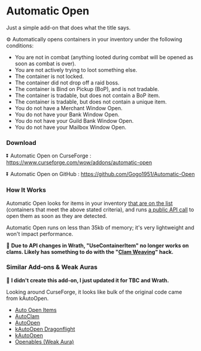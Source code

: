 # Automatic Open

Just a simple add-on that does what the title says.

⚙️ Automatically opens containers in your inventory under the following conditions:

- You are not in combat (anything looted during combat will be opened as soon as combat is over).
- You are not actively trying to loot something else.
- The container is not locked.
- The container did not drop off a raid boss.
- The container is Bind on Pickup (BoP), and is not tradable.
- The container is tradable, but does not contain a BoP item.
- The container is tradable, but does not contain a unique item.
- You do not have a Merchant Window Open.
- You do not have your Bank Window Open.
- You do not have your Guild Bank Window Open.
- You do not have your Mailbox Window Open.

### Download

⏬ Automatic Open on CurseForge : https://www.curseforge.com/wow/addons/automatic-open

⏬ Automatic Open on GitHub : https://github.com/Gogo1951/Automatic-Open

### How It Works

Automatic Open looks for items in your inventory [that are on the list](https://github.com/Gogo1951/Automatic-Open/blob/main/Automatic-Open.lua#L7) (containers that meet the above stated criteria), and runs [a public API call](https://wowpedia.fandom.com/wiki/API_C_Container.UseContainerItem) to open them as soon as they are detected. 

Automatic Open runs on less than 35kb of memory; it's very lightweight and won't impact performance. 

🚫 **Due to API changes in Wrath, "UseContainerItem" no longer works on clams. Likely has something to do with the "[Clam Weaving](https://www.youtube.com/watch?v=h3YO7jeoOWs)" hack.**

### Similar Add-ons & Weak Auras

👏 **I didn't create this add-on, I just updated it for TBC and Wrath.**

Looking around CurseForge, it looks like bulk of the original code came from kAutoOpen.

- [Auto Open Items](https://www.curseforge.com/wow/addons/auto-open-items)
- [AutoClam](https://www.curseforge.com/wow/addons/autoclam)
- [AutoOpen](https://www.curseforge.com/wow/addons/autoopen)
- [kAutoOpen Dragonflight](https://www.curseforge.com/wow/addons/kautoopen-dragonflight)
- [kAutoOpen](https://www.curseforge.com/wow/addons/kautoopen)
- [Openables (Weak Aura)](https://wago.io/gtRVJZetK)
